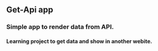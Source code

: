 

## Get-Api app

### Simple app to render data from API.

#### Learning project to get data and show in another webite.



